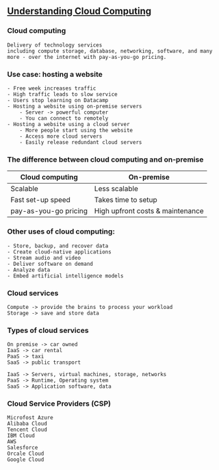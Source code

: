 ## [Understanding Cloud Computing](https://app.datacamp.com/learn/courses/understanding-cloud-computing)

### Cloud computing
```
Delivery of technology services 
including compute storage, database, networking, software, and many more - over the internet with pay-as-you-go pricing.
```

### Use case: hosting a website
```
- Free week increases traffic
- High traffic leads to slow service
- Users stop learning on Datacamp
- Hosting a website using on-premise servers
    - Server -> powerful computer
    - You can connect to remotely
- Hosting a website using a cloud server 
    - More people start using the website
    - Access more cloud servers
    - Easily release redundant cloud servers
```
### The difference between cloud computing and on-premise

| Cloud computing | On-premise | 
| --- | --- |
| Scalable | Less scalable |
| Fast set-up speed | Takes time to setup |
| pay-as-you-go pricing | High upfront costs & maintenance |

### Other uses of cloud computing:
```
- Store, backup, and recover data
- Create cloud-native applications
- Stream audio and video
- Deliver software on demand
- Analyze data
- Embed artificial intelligence models
```

### Cloud services
```
Compute -> provide the brains to process your workload
Storage -> save and store data
```

### Types of cloud services
```
On premise -> car owned
IaaS -> car rental
PaaS -> taxi
SaaS -> public transport

IaaS -> Servers, virtual machines, storage, networks
PaaS -> Runtime, Operating system
SaaS -> Application software, data
```

### Cloud Service Providers (CSP)
```
Microfost Azure
Alibaba Cloud
Tencent Cloud
IBM Cloud
AWS
Salesforce
Orcale Cloud
Google Cloud
```